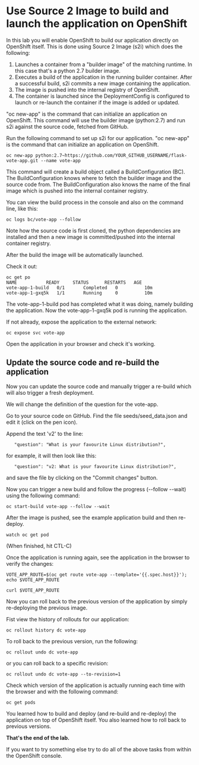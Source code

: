# Use Source 2 Image to build and launch the application on OpenShift 

In this lab you will enable OpenShift to build our application directly on OpenShift itself. This is done using Source 2 Image (s2i) 
which does the following:

1. Launches a container from a "builder image" of the matching runtime.  In this case that's a python 2.7 builder image.
1. Executes a build of the application in the running builder container.  After a successful build, s2i commits a new image containing the application. 
1. The image is pushed into the internal registry of OpenShift. 
1. The container is launched since the DeploymentConfig is configured to launch or re-launch the container if the image is added or updated. 

"oc new-app" is the command that can initialize an application on OpenShift. 
This command will use the builder image (python:2.7) and run s2i against the source code, fetched from GitHub. 

Run the following command to set up s2i for our application.  "oc new-app" is the command that can initialize an application on OpenShift. 

```
oc new-app python:2.7~https://github.com/YOUR_GITHUB_USERNAME/flask-vote-app.git --name vote-app
```

This command will create a build object called a BuildConfiguration (BC).  The BuildConfiguration knows where to fetch the builder image 
and the source code from. The BuildConfiguration also knows the name of the final image which is pushed into the internal container 
registry. 

You can view the build process in the console and also on the command line, like this:

```
oc logs bc/vote-app --follow 
```

Note how the source code is first cloned, the python dependencies are installed and then a new image is committed/pushed into the internal container registry. 

After the build the image will be automatically launched.

Check it out:

```
oc get po
NAME           READY     STATUS      RESTARTS   AGE
vote-app-1-build   0/1       Completed   0          10m
vote-app-1-gxq5k   1/1       Running     0          10m
```

The vote-app-1-build pod has completed what it was doing, namely building the application. 
Now the vote-app-1-gxq5k pod is running the application.

If not already, expose the application to the external network:

```
oc expose svc vote-app
```

Open the application in your browser and check it's working. 


## Update the source code and re-build the application

Now you can update the source code and manually trigger a re-build which will also trigger a fresh deployment. 

We will change the definition of the question for the vote-app.

Go to your source code on GitHub.  Find the file seeds/seed_data.json and edit it (click on the pen icon).

Append the text 'v2' to the line:

```
   "question": "What is your favourite Linux distribution?",
```

for example, it will then look like this:

```
   "question": "v2: What is your favourite Linux distribution?",
```

and save the file by clicking on the "Commit changes" button. 

Now you can trigger a new build and follow the progress (--follow --wait) using the following command:

```
oc start-build vote-app --follow --wait 
```

After the image is pushed, see the example application build and then re-deploy. 

```
watch oc get pod
```
(When finished, hit CTL-C)

Once the application is running again, see the application in the browser to verify the changes:

```
VOTE_APP_ROUTE=$(oc get route vote-app --template='{{.spec.host}}'); echo $VOTE_APP_ROUTE

curl $VOTE_APP_ROUTE
```

Now you can roll back to the previous version of the application by simply re-deploying the previous image.

Fist view the history of rollouts for our application:

```
oc rollout history dc vote-app
```

To roll back to the previous version, run the following:

```
oc rollout undo dc vote-app
```

or you can roll back to a specific revision:

```
oc rollout undo dc vote-app --to-revision=1
```

Check which version of the application is actually running each time with the browser and with the following command:

```
oc get pods
```

You learned how to build and deploy (and re-build and re-deploy) the application on top of OpenShift itself.  You also learned how to roll back to previous versions.

**That's the end of the lab.** 


If you want to try something else try to do all of the above tasks from within the OpenShift console. 



